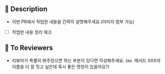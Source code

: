 ## 📝 Description

- 이번 PR에서 작업한 내용을 간략히 설명해주세요.(이미지 첨부 가능)
- [ ] 작업한 내용 정리 체크

## 💬 To Reviewers

- 리뷰어가 특별히 봐주었으면 하는 부분이 있다면 작성해주세요. (ex. 메서드 XXX의 이름을 더 잘 짓고 싶은데 혹시 좋은 명칭이 있을까요?)

<br/>
